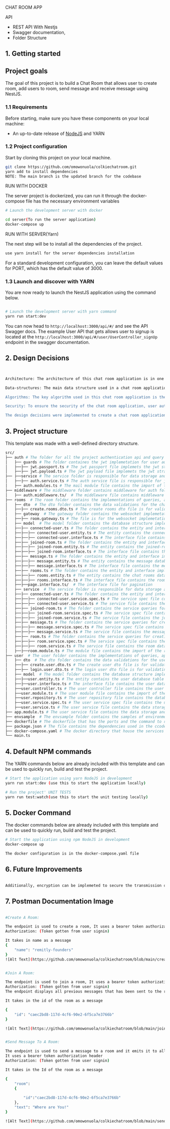 CHAT ROOM APP


API

- REST API With Nestjs
- Swagger documentation,
- Folder Structure

## 1. Getting started
## Project goals

The goal of this project is to build a Chat Room that allows user to create room, add users to room, send message and receive message using NestJS.

### 1.1 Requirements

Before starting, make sure you have these components on your local machine:

- An up-to-date release of [NodeJS](https://nodejs.org/) and YARN

### 1.2 Project configuration

Start by cloning this project on your local machine.

``` sh
git clone https://github.com/omowonuola/colkiechatroom.git
yarn add to install dependencies
NOTE: The main branch is the updated branch for the codebase

```
RUN WITH DOCKER

The server project is dockerized, you can run it through the docker-compose file has the necessary environment variables
```sh
# Launch the development server with docker

cd server(To run the server application)
docker-compose up
```
RUN WITH SERVER(Yarn)

The next step will be to install all the dependencies of the project.

```sh
use yarn install for the server dependencies installation
```

For a standard development configuration, you can leave the default values for PORT, which has the default value of 3000.

### 1.3 Launch and discover with YARN

You are now ready to launch the NestJS application using the command below.

```sh

# Launch the development server with yarn command
yarn run start:dev
```

You can now head to `http://localhost:3000/api/#/` and see the API Swagger docs. 
The example User API that gets allows user to signup is located at the `http://localhost:3000/api/#/user/UserController_signUp` endpoint in the swagger documentation.

## 2. Design Decisions

```sh


Architecture: The architecture of this chat room application is in one component which is just the backend. The backend is responsible for storing chat messages, handling user authentication, and broadcasting messages to all users in the chat room. 

Data-structures: The main data structure used in a chat room application is a message. Each message typically contains information such as the sender's username, the timestamp of the message, and the text of the message itself. The messages were stored in the database for future retriever. For broadcasting messages to all users, the socket.emit model was used.

Algorithms: The key algorithm used in this chat room application is the broadcasting algorithm, which is responsible for sending messages to all users in the chat room. The socket.emit model from socket.io was implemented, where each user subscribes to a channel or topic, and the backend broadcasts messages to all subscribers of the channel.

Security: To ensure the security of the chat room application, user authentication and authorization was implemented using bcrypt. This was achieved by using authentication method of username and password authentication.

The design decisions were implemented to create a chat room application that is scalable, secure, and efficient. Using the socket.io model for broadcasting messages helps to accommodate large number of users, the application efficiently send messages to all users in the chat room. By implementing user authentication, the application ensures the security of the users.
```
## 3. Project structure

This template was made with a well-defined directory structure.

```sh
src/
├── auth # The folder for all the project authentication api and query
│   ├── guards # The folder containes the jwt implemetation for user authorization
│   ├──├── jwt.passport.ts # The jwt passport file implemets the jwt strategy class for jwt validation
│   ├──├── jwt.payload.ts # The jwt payload file implemets the jwt strategy interface
├── ├──service # The service folder is responsible for data storage and retrieval.
│   ├──├── auth.service.ts # The auth service file is responsible for jwt signing and hash password queries.
│   ├── auth.modules.ts # The mail module file contains the import of the AuthService
├── middleware # The middleware folder contains middleware for auth folder
│   ├── auth.middleware.ts/  # The middleware file contains middleware for auth folder
├── rooms  # The room folder contains the implementations of queries, api for the chat room
│   ├── dto  # The dto folder contains the data validations for the chat room apis
│   ├──├── create.rooms.dto.ts # The create rooms dto file is for validating necessary data for creating a chat room
│   ├── gateway  # The gateway folder contains the websocket implemetations for creating the chat room
│   ├──├── room.gateway.ts # The file is for the websocket implemetations for creating the chat room, adding user, sending messages
│   ├── model  # The model folder contains the database structure implemetations for the chat room
│   ├──├── connected-user.ts # The folder contains the entity and interface implemetations for creating the connected user in a room
│   ├──├──├── connected-user.entity.ts # The entity contains the connected-user database table structure.
│   ├──├──├── connected-user.interface.ts # The interface file contains the connected-user database table data.
│   ├──├── joined-room.ts # The folder contains the entity and interface implemetations for creating the joined-room 
│   ├──├──├── joined-room.entity.ts # The entity contains the joined-room database table structure.
│   ├──├──├── joined-room.interface.ts # The interface file contains the joined-room database table data.
│   ├──├── message.ts # The folder contains the entity and interface implemetations for creating a message 
│   ├──├──├── message.entity.ts # The entity contains the message database table structure.
│   ├──├──├── message.interface.ts # The interface file contains the message database table data.
│   ├──├── rooms.ts # The folder contains the entity and interface implemetations for creating a chat room 
│   ├──├──├── rooms.entity.ts # The entity contains the chat rooms database table structure.
│   ├──├──├── rooms.interface.ts # The interface file contains the rooms database table data.
│   ├──├──page.interface.ts/  # The interface file for pagination
│   ├── service  # The service folder is responsible for data storage and retrieval for the room.
│   ├──├── connected-user.ts # The folder contains the entity and interface implemetations for creating the connected user in a room
│   ├──├──├── connected-user.service.spec.ts # The service spec file contains the unit test for the connected-user apis.
│   ├──├──├── connected-user.service.ts # The service file contains the connected-user data storage and retrieval queries.
│   ├──├── joined-room.ts # The folder contains the service queries for creating the joined-room apis
│   ├──├──├── joined-room.service.spec.ts # The service spec file contains the unit test for the joined-room apis.
│   ├──├──├── joined-room.service.ts # The service file contains the joined-room data storage and retrieval queries.
│   ├──├── message.ts # The folder contains the service queries for creating the message apis
│   ├──├──├── message.service.spec.ts # The service spec file contains the unit test for the message apis.
│   ├──├──├── message.service.ts # The service file contains the message data storage and retrieval queries.
│   ├──├── room.ts # The folder contains the service queries for creating the room apis
│   ├──├──├── room.service.spec.ts # The service spec file contains the unit test for the room apis.
│   ├──├──├── room.service.ts # The service file contains the room data storage and retrieval queries.
│   ├──├──room.module.ts # The module file contains the import of the room services
├── user  # The user folder contains the implementations of queries, api for the user access
│   ├── dto  # The dto folder contains the data validations for the user apis
│   ├──├── create.user.dto.ts # The create user dto file is for validating necessary data for creating a user
│   ├──├── login.user.dto.ts # The login user dto file is for validating necessary data for a user to login
│   ├── model  # The model folder contains the database structure implemetations for the chat room
│   ├──├──user.entity.ts # The entity contains the user database table structure.
│   ├──├──user.interface.ts # The interface file contains the user database table data.
│   ├──user.controller.ts # The user controller file contains the user routes for the apis.
│   ├──user.module.ts # The user module file contains the import of the user services and controller
│   ├──user.repository.ts # The user repository file contains the database queries for users
│   ├──user.service.spec.ts # The user service spec file contains the unit test for user service apis
│   ├──user.service.ts # The user service file contains the data storage and retrieval queries for users
├── app.module.ts # The user service file contains the data storage and retrieval queries for users
├── envsample  # The envsample folder contains the samples of environment variables used in the codebase
├── dockerfile # The dockerfile that has the ports and the command to run the application.
├── package.json # The file contains the dependencies used in the ccodebase.
├── docker-compose.yaml # The docker directory that house the services and the docker environmental variables.
└── main.ts
```

## 4. Default NPM commands

The YARN commands below are already included with this template and can be used to quickly run, build and test the project.

```sh
# Start the application using yarn NodeJS in development
yarn run start:dev (use this to start the application locally)

# Run the project' UNIT TESTS
yarn run test:watch(use this to start the unit testing locally)
```

## 5. Docker Command

The docker commands below are already included with this template and can be used to quickly run, build and test the project.

```sh
# Start the application using npm NodeJS in development
docker-compose up

The docker configuration is in the docker-compose.yaml file

```

## 6. Future Improvements
```sh

Additionally, encryption can be implemeted to secure the transmission of messages over the network which will.

```
## 7. Postman Documentation Image
```sh

#Create A Room: 

The endpoint is used to create a room, It uses a bearer token authorization header
Authorization: (Token gotten from user signin)

It takes in name as a message
{
    "name": "remitly-founders"
}
![Alt Text](https://github.com/omowonuola/colkiechatroom/blob/main/create-room%20image.png?raw=true)


#Join A Room: 

The endpoint is used to join a room, It uses a bearer token authorization header
Authorization: (Token gotten from user signin)
The endpoint displays all previous messages that has been sent to the room by other users.

It takes in the id of the room as a message

{
    "id": "caec2bd8-117d-4cf6-90e2-6f5ca7e3766b"
}

![Alt Text](https://github.com/omowonuola/colkiechatroom/blob/main/join-room%20image.png?raw=true)


#Send Message To A Room: 

The endpoint is used to send a message to a room and it emits it to all users in the room, 
It uses a bearer token authorization header
Authorization: (Token gotten from user signin)

It takes in the Id of the room as a message

{
    "room": 
    {
        
        "id":"caec2bd8-117d-4cf6-90e2-6f5ca7e3766b"
    },
    "text": "Where are You!"
}

![Alt Text](https://github.com/omowonuola/colkiechatroom/blob/main/send-message%20image.png?raw=true)
```
